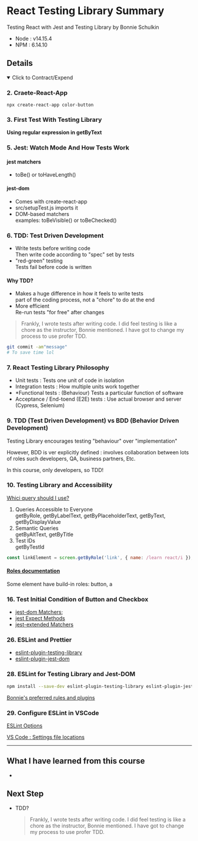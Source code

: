 # React Testing Library Summary

Testing React with Jest and Testing Library by Bonnie Schulkin

- Node : v14.15.4
- NPM : 6.14.10

## Details

<details open>
  <summary>Click to Contract/Expend</summary>

### 2. Craete-React-App

```
npx create-react-app color-button
```

### 3. First Test With Testing Library

**Using regular expression in getByText**

### 5. Jest: Watch Mode And How Tests Work

#### jest matchers

- toBe() or toHaveLength()

#### jest-dom

- Comes with create-react-app
- src/setupTest.js imports it
- DOM-based matchers  
  examples: toBeVisible() or toBeChecked()

### 6. TDD: Test Driven Development

- Write tests before writing code \
  Then write code according to "spec" set by tests
- "red-green" testing \
  Tests fail before code is written

#### Why TDD?

- Makes a huge difference in how it feels to write tests \
  part of the coding process, not a "chore" to do at the end
- More efficient \
  Re-run tests "for free" after changes

> Frankly, I wrote tests after writing code. I did feel testing is like a chore as the instructor, Bonnie mentioned. I have got to change my process to use profer TDD.

```sh
git commit -am"message"
# To save time lol
```

### 7. React Testing Library Philosophy

- Unit tests : Tests one unit of code in isolation
- Integration tests : How multiple units work together
- \*Functional tests : (Behaviour) Tests a particular function of software
- Acceptance / End-toend (E2E) tests : Use actual browser and server (Cypress, Selenium)

### 9. TDD (Test Driven Development) vs BDD (Behavior Driven Development)

Testing Library encourages testing "behaviour" over "implementation"

However, BDD is ver explicitly defined : involves collaboration between lots of roles such developers, QA, business partners, Etc.

In this course, only developers, so TDD!

### 10. Testing Library and Accessibility

[Whici query should I use?](https://testing-library.com/docs/queries/about/#priority)

1. Queries Accessible to Everyone \
   getByRole, getByLabelText, getByPlaceholderText, getByText, getByDisplayValue
2. Semantic Queries \
   getByAltText, getByTitle
3. Test IDs \
   getByTestId

```js
const linkElement = screen.getByRole('link', { name: /learn react/i });
```

#### [Roles documentation](https://www.w3.org/TR/wai-aria/#role_definitions)

Some element have build-in roles: button, a

### 16. Test Initial Condition of Button and Checkbox

- [jest-dom Matchers](https://github.com/testing-library/jest-dom);
- [jest Expect Methods](https://jestjs.io/docs/expect#methods)
- [jest-extended Matchers](https://github.com/jest-community/jest-extended)

### 26. ESLint and Prettier

- [eslint-plugin-testing-library](https://github.com/testing-library/eslint-plugin-testing-library)
- [eslint-plugin-jest-dom](https://github.com/testing-library/eslint-plugin-jest-dom)

### 28. ESLint for Testing Library and Jest-DOM

```sh
npm install --save-dev eslint-plugin-testing-library eslint-plugin-jest-dom
```

[Bonnie's preferred rules and plugins](https://github.com/bonnie/bonniedotdev/blob/master/client/.eslintrc.json)

### 29. Configure ESLint in VSCode

[ESLint Options](https://marketplace.visualstudio.com/items?itemName=dbaeumer.vscode-eslint)

[VS Code : Settings file locations](https://code.visualstudio.com/docs/getstarted/settings#_settings-file-locations)

</details>

---

## What I have learned from this course

-

## Next Step

- TDD?
  > Frankly, I wrote tests after writing code. I did feel testing is like a chore as the instructor, Bonnie mentioned. I have got to change my process to use profer TDD.

